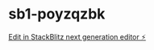 # sb1-poyzqzbk

[Edit in StackBlitz next generation editor ⚡️](https://stackblitz.com/~/github.com/sidneyoneill/sb1-poyzqzbk)